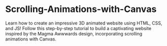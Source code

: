 # Scrolling-Animations-with-Canvas
Learn how to create an impressive 3D animated website using HTML, CSS, and JS! Follow this step-by-step tutorial to build a captivating website inspired by the Magma Awwwards design, incorporating scrolling animations with Canvas.

